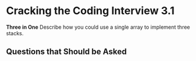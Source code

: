 # Cracking the Coding Interview 3.1

**Three in One**
Describe how you could use a single array to implement three stacks.

## Questions that Should be Asked
